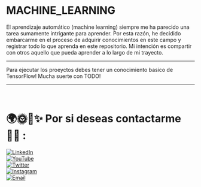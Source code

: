 # MACHINE_LEARNING

El aprendizaje automático (machine learning) siempre me ha parecido una tarea sumamente intrigante para aprender. Por esta razón, he decidido embarcarme en el proceso de adquirir conocimientos en este campo y registrar todo lo que aprenda en este repositorio. Mi intención es compartir con otros aquello que pueda aprender a lo largo de mi trayecto.

<hr/>

Para ejecutar los proeyctos debes tener un conocimiento basico de TensorFlow!
Mucha suerte con TODO!

<hr/>

<br/>

# 🌍🌞🌃✨ Por si deseas contactarme 👨‍💻 :

[![LinkedIn](https://img.shields.io/badge/LinkedIn-Miguel_Angel_Diaz-0077B5?style=for-the-badge&logo=linkedin&logoColor=white&labelColor=101010)](https://www.linkedin.com/in/miguel-angel-diaz-858379297/)
<br/>
[![YouTube](https://img.shields.io/badge/YouTube-titooo-FF0000?style=for-the-badge&logo=youtube&logoColor=white&labelColor=101010)](https://www.youtube.com/channel/UC7TggInDtfL8HXmFeVtvSIg)
<br/>
[![Twitter](https://img.shields.io/badge/Twitter-@titooo159-1DA1F2?style=for-the-badge&logo=twitter&logoColor=white&labelColor=101010)](https://twitter.com/titooo159)
<br/>
[![Instagram](https://img.shields.io/badge/Instagram-@titoo.uvu-E4405F?style=for-the-badge&logo=instagram&logoColor=white&labelColor=101010)](https://www.instagram.com/titoo.uvu/)
<br/>
[![Email](https://img.shields.io/badge/miguelitodiaz169@gmail.com-MI_CORREO_PERSONAL-D14836?style=for-the-badge&logo=gmail&logoColor=white&labelColor=101010)](mailto:miguelitodiaz169@gmail.com)
